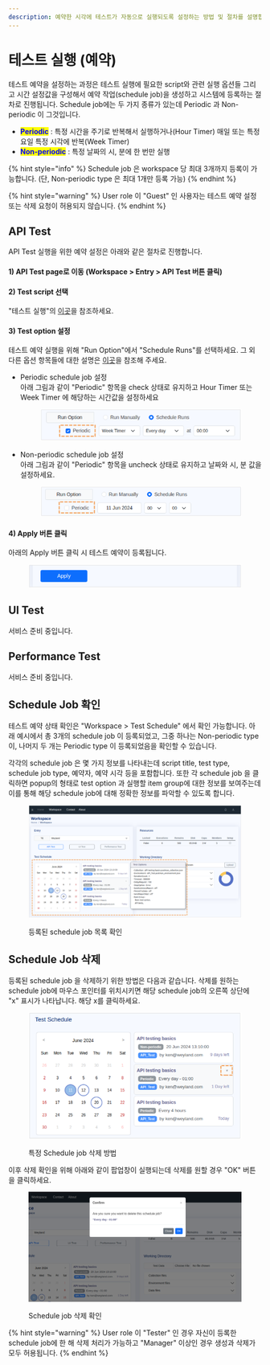 ```yaml
---
description: 예약한 시각에 테스트가 자동으로 실행되도록 설정하는 방법 및 절차를 설명합니다.
---
```


# 테스트 실행 (예약)

테스트 예약을 설정하는 과정은 테스트 실행에 필요한 script와 관련 실행 옵션들 그리고 시간 설정값을 구성해서 예약 작업(schedule job)을 생성하고 시스템에 등록하는 절차로 진행됩니다. Schedule job에는 두 가지 종류가 있는데 Periodic 과 Non-periodic 이 그것입니다.

* <mark style="color:blue;">**Periodic**</mark> : 특정 시간을 주기로 반복해서 실행하거나(Hour Timer) 매일 또는 특정 요일 특정 시각에 반복(Week Timer)
* <mark style="color:blue;">**Non-periodic**</mark> : 특정 날짜의 시, 분에 한 번만 실행

{% hint style="info" %}
Schedule job 은 workspace 당 최대 3개까지 등록이 가능합니다. (단, Non-periodic type 은 최대 1개만 등록 가능)
{% endhint %}

{% hint style="warning" %}
User role 이 "Guest" 인 사용자는 테스트 예약 설정 또는 삭제 요청이 허용되지 않습니다.
{% endhint %}

## API Test

API Test 실행을 위한 예약 설정은 아래와 같은 절차로 진행합니다.

#### 1) API Test page로 이동 (Workspace > Entry > API Test 버튼 클릭)

#### 2) Test script 선택

"테스트 실행"의 [이곳](undefined-3.md#id-2-test-script)을 참조하세요.

#### 3) Test option 설정

테스트 예약 실행을 위해 "Run Option"에서 "Schedule Runs"를 선택하세요. 그 외 다른 옵션 항목들에 대한 설명은 [이곳](undefined-3.md#id-3-test-option)을 참조해 주세요.

*   Periodic schedule job 설정\
    &#x20; 아래 그림과 같이 "Periodic" 항목을 check 상태로 유지하고 Hour Timer 또는 Week Timer 에 해당하는 시간값을 설정하세요\
    &#x20;&#x20;

    <div align="left">

    <figure><img src="../.gitbook/assets/image (40).png" alt=""><figcaption></figcaption></figure>

    </div>
*   Non-periodic schedule job 설정\
    &#x20;  아래 그림과 같이 "Periodic" 항목을 uncheck 상태로 유지하고 날짜와 시, 분 값을 설정하세요.\
    &#x20;&#x20;

    <div align="left">

    <figure><img src="../.gitbook/assets/image (42).png" alt=""><figcaption></figcaption></figure>

    </div>

#### 4) Apply 버튼 클릭

아래의 Apply 버튼 클릭 시 테스트 예약이 등록됩니다.

<div align="left">

<figure><img src="../.gitbook/assets/image (45).png" alt=""><figcaption></figcaption></figure>

</div>



## UI Test

서비스 준비 중입니다.



## Performance Test

서비스 준비 중입니다.



## Schedule Job 확인

테스트 예약 상태 확인은 "Workspace > Test Schedule" 에서 확인 가능합니다. 아래 예시에서 총 3개의 schedule job 이 등록되었고, 그중 하나는 Non-periodic type 이, 나머지 두 개는 Periodic type 이 등록되었음을 확인할 수 있습니다.

각각의 schedule job 은 몇 가지 정보를 나타내는데 script title, test type, schedule job type, 예약자, 예약 시각 등을 포함합니다. 또한 각 schedule job 을 클릭하면 popup의 형태로 test option 과 실행할 item group에 대한 정보를 보여주는데 이를 통해 해당 schedule job에 대해 정확한 정보를 파악할 수 있도록 합니다.

<figure><img src="../.gitbook/assets/image (21).png" alt=""><figcaption><p>등록된 schedule job 목록 확인</p></figcaption></figure>

## Schedule Job 삭제

등록된 schedule job 을 삭제하기 위한 방법은 다음과 같습니다. 삭제를 원하는 schedule job에 마우스 포인터를 위치시키면 해당 schedule job의 오른쪽 상단에 "x" 표시가 나타납니다. 해당 x를 클릭하세요.

<div align="left">

<figure><img src="../.gitbook/assets/image (1) (1) (1) (1) (1) (1).png" alt=""><figcaption><p>특정 Schedule job 삭제 방법</p></figcaption></figure>

</div>

이후 삭제 확인을 위해 아래와 같이 팝업창이 실행되는데 삭제를 원할 경우 "OK" 버튼을 클릭하세요.

<figure><img src="../.gitbook/assets/image (2) (1) (1) (1) (1) (1).png" alt=""><figcaption><p>Schedule job 삭제 확인</p></figcaption></figure>

{% hint style="warning" %}
User role 이 "Tester" 인 경우 자신이 등록한 schedule job에 한 해 삭제 처리가 가능하고 "Manager" 이상인 경우 생성과 삭제가 모두 허용됩니다.
{% endhint %}

